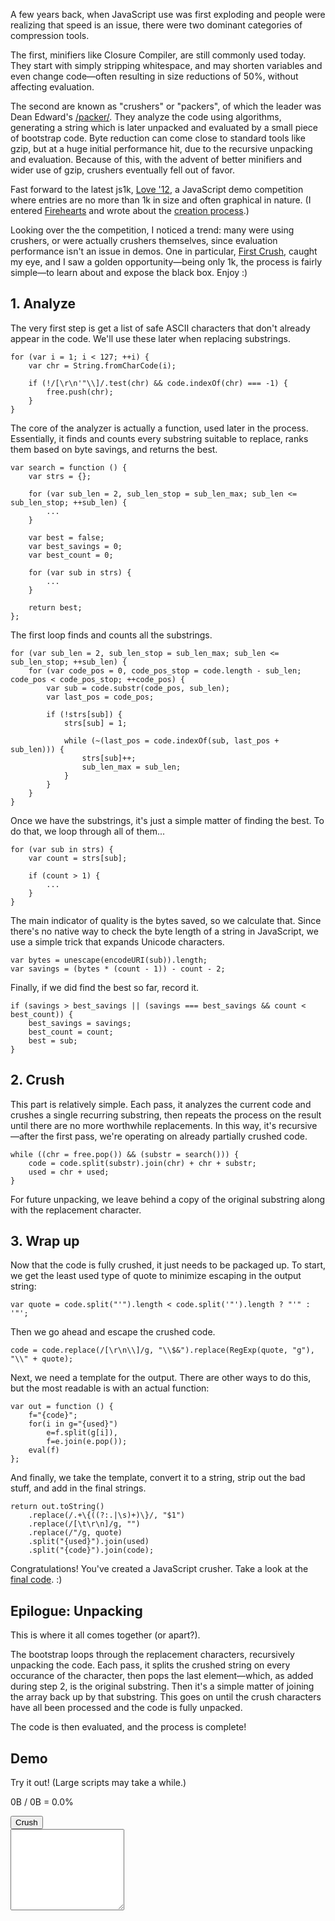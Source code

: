 A few years back, when JavaScript use was first exploding and people were realizing that speed is an issue, there were two dominant categories of compression tools.

The first, minifiers like Closure Compiler, are still commonly used today. They start with simply stripping whitespace, and may shorten variables and even change code—often resulting in size reductions of 50%, without affecting evaluation.

The second are known as "crushers" or "packers", of which the leader was Dean Edward's [/packer/](http://dean.edwards.name/packer/). They analyze the code using algorithms, generating a string which is later unpacked and evaluated by a small piece of bootstrap code. Byte reduction can come close to standard tools like gzip, but at a huge initial performance hit, due to the recursive unpacking and evaluation. Because of this, with the advent of better minifiers and wider use of gzip, crushers eventually fell out of favor.

Fast forward to the latest js1k, [Love '12](http://js1k.com/2012-love/), a JavaScript demo competition where entries are no more than 1k in size and often graphical in nature. (I entered [Firehearts](http://js1k.com/2012-love/demo/1252) and wrote about the [creation process](/creating-firehearts).)

Looking over the the competition, I noticed a trend: many were using crushers, or were actually crushers themselves, since evaluation performance isn't an issue in demos. One in particular, [First Crush](http://js1k.com/2012-love/demo/1189), caught my eye, and I saw a golden opportunity—being only 1k, the process is fairly simple—to learn about and expose the black box. Enjoy :)

## 1. Analyze

The very first step is get a list of safe ASCII characters that don't already appear in the code. We'll use these later when replacing substrings.

	for (var i = 1; i < 127; ++i) {
		var chr = String.fromCharCode(i);
		
		if (!/[\r\n'"\\]/.test(chr) && code.indexOf(chr) === -1) {
			free.push(chr);
		}
	}

The core of the analyzer is actually a function, used later in the process. Essentially, it finds and counts every substring suitable to replace, ranks them based on byte savings, and returns the best.

	var search = function () {
		var strs = {};
		
		for (var sub_len = 2, sub_len_stop = sub_len_max; sub_len <= sub_len_stop; ++sub_len) {
			...
		}
		
		var best = false;
		var best_savings = 0;
		var best_count = 0;
		
		for (var sub in strs) {
			...
		}
		
		return best;
	};

The first loop finds and counts all the substrings. 

	for (var sub_len = 2, sub_len_stop = sub_len_max; sub_len <= sub_len_stop; ++sub_len) {
		for (var code_pos = 0, code_pos_stop = code.length - sub_len; code_pos < code_pos_stop; ++code_pos) {
			var sub = code.substr(code_pos, sub_len);
			var last_pos = code_pos;
			
			if (!strs[sub]) {
				strs[sub] = 1;
				
				while (~(last_pos = code.indexOf(sub, last_pos + sub_len))) {
					strs[sub]++;
					sub_len_max = sub_len;
				}
			}
		}
	}

Once we have the substrings, it's just a simple matter of finding the best. To do that, we loop through all of them...

	for (var sub in strs) {
		var count = strs[sub];
		
		if (count > 1) {
			...
		}
	}

The main indicator of quality is the bytes saved, so we calculate that. Since there's no native way to check the byte length of a string in JavaScript, we use a simple trick that expands Unicode characters.

	var bytes = unescape(encodeURI(sub)).length;
	var savings = (bytes * (count - 1)) - count - 2;

Finally, if we did find the best so far, record it.

	if (savings > best_savings || (savings === best_savings && count < best_count)) {
		best_savings = savings;
		best_count = count;
		best = sub;
	}

## 2. Crush
This part is relatively simple. Each pass, it analyzes the current code and crushes a single recurring substring, then repeats the process on the result until there are no more worthwhile replacements. In this way, it's recursive—after the first pass, we're operating on already partially crushed code.

	while ((chr = free.pop()) && (substr = search())) {
		code = code.split(substr).join(chr) + chr + substr;
		used = chr + used;
	}

For future unpacking, we leave behind a copy of the original substring along with the replacement character.

## 3. Wrap up
Now that the code is fully crushed, it just needs to be packaged up. To start, we get the least used type of quote to minimize escaping in the output string:

	var quote = code.split("'").length < code.split('"').length ? "'" : '"';

Then we go ahead and escape the crushed code.

	code = code.replace(/[\r\n\\]/g, "\\$&").replace(RegExp(quote, "g"), "\\" + quote);

Next, we need a template for the output. There are other ways to do this, but the most readable is with an actual function:

	var out = function () {
		f="{code}";
		for(i in g="{used}")
			e=f.split(g[i]),
			f=e.join(e.pop());
		eval(f)
	};

And finally, we take the template, convert it to a string, strip out the bad stuff, and add in the final strings.

	return out.toString()
		.replace(/.+\{((?:.|\s)+)\}/, "$1")
		.replace(/[\t\r\n]/g, "")
		.replace(/"/g, quote)
		.split("{used}").join(used)
		.split("{code}").join(code);

Congratulations! You've created a JavaScript crusher. Take a look at the [final code](crush.js). :)

## Epilogue: Unpacking
This is where it all comes together (or apart?).

The bootstrap loops through the replacement characters, recursively unpacking the code. Each pass, it splits the crushed string on every occurance of the character, then pops the last element—which, as added during step 2, is the original substring. Then it's a simple matter of joining the array back up by that substring. This goes on until the crush characters have all been processed and the code is fully unpacked.

The code is then evaluated, and the process is complete!

## Demo
<div class="row">
	<div class="span3">
		<div class="well" style="margin-bottom:0">
			<p>Try it out! (Large scripts may take a while.)</p>
			<p><span id="demo-oldsize">0</span>B / <span id="demo-newsize">0</span>B = <span id="demo-pctsize">0.0</span>%</p>
			<button class="btn btn-block btn-primary" id="demo-run">Crush</button>
		</div>
	</div>
	<div class="span7">
		<textarea class="span7" id="demo-txt" style="height:130px; margin-bottom:0"></textarea>
	</div>
</div>

<script src="crush.js"></script>
<script src="crush-demo.js"></script>